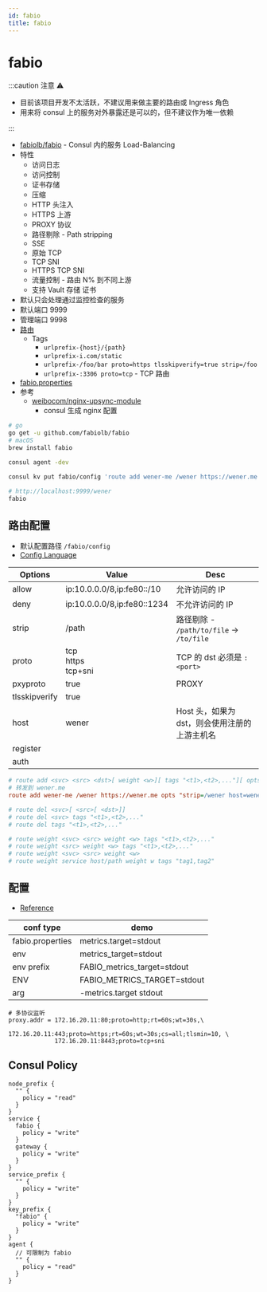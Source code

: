 ```yaml
---
id: fabio
title: fabio
---
```


# fabio

:::caution 注意 ⚠️

- 目前该项目开发不太活跃，不建议用来做主要的路由或 Ingress 角色
- 用来将 consul 上的服务对外暴露还是可以的，但不建议作为唯一依赖

:::

- [fabiolb/fabio](https://github.com/fabiolb/fabio) - Consul 内的服务 Load-Balancing
- 特性
  - 访问日志
  - 访问控制
  - 证书存储
  - 压缩
  - HTTP 头注入
  - HTTPS 上游
  - PROXY 协议
  - 路径剔除 - Path stripping
  - SSE
  - 原始 TCP
  - TCP SNI
  - HTTPS TCP SNI
  - 流量控制 - 路由 N% 到不同上游
  - 支持 Vault 存储 证书
- 默认只会处理通过监控检查的服务
- 默认端口 9999
- 管理端口 9998
- [路由](https://github.com/fabiolb/fabio/wiki/Routing)
  - Tags
    - `urlprefix-{host}/{path}`
    - `urlprefix-i.com/static`
    - `urlprefix-/foo/bar proto=https tlsskipverify=true strip=/foo`
    - `urlprefix-:3306 proto=tcp` - TCP 路由
- [fabio.properties](https://github.com/fabiolb/fabio/blob/master/fabio.properties)
- 参考
  - [weibocom/nginx-upsync-module](https://github.com/weibocom/nginx-upsync-module)
    - consul 生成 nginx 配置

```bash
# go
go get -u github.com/fabiolb/fabio
# macOS
brew install fabio

consul agent -dev

consul kv put fabio/config 'route add wener-me /wener https://wener.me opts "strip=/wener host=wener.me"'

# http://localhost:9999/wener
fabio
```

## 路由配置

- 默认配置路径 `/fabio/config`
- [Config Language](https://fabiolb.net/cfg/)

| Options       | Value                       | Desc                                          |
| ------------- | --------------------------- | --------------------------------------------- |
| allow         | ip:10.0.0.0/8,ip:fe80::/10  | 允许访问的 IP                                 |
| deny          | ip:10.0.0.0/8,ip:fe80::1234 | 不允许访问的 IP                               |
| strip         | /path                       | 路径剔除 - `/path/to/file` -> `/to/file`      |
| proto         | tcp<br/>https<br/>tcp+sni   | TCP 的 dst 必须是 `:<port>`                   |
| pxyproto      | true                        | PROXY                                         |
| tlsskipverify | true                        |
| host          | wener                       | Host 头，如果为 dst，则会使用注册的上游主机名 |
| register      |                             |
| auth          |                             |

```ini
# route add <svc> <src> <dst>[ weight <w>][ tags "<t1>,<t2>,..."][ opts "k1=v1 k2=v2 ..."]
# 转发到 wener.me
route add wener-me /wener https://wener.me opts "strip=/wener host=wener.me"

# route del <svc>[ <src>[ <dst>]]
# route del <svc> tags "<t1>,<t2>,..."
# route del tags "<t1>,<t2>,..."

# route weight <svc> <src> weight <w> tags "<t1>,<t2>,..."
# route weight <src> weight <w> tags "<t1>,<t2>,..."
# route weight <svc> <src> weight <w>
# route weight service host/path weight w tags "tag1,tag2"
```

## 配置

- [Reference](https://fabiolb.net/ref/)

| conf type        | demo                        |
| ---------------- | --------------------------- |
| fabio.properties | metrics.target=stdout       |
| env              | metrics_target=stdout       |
| env prefix       | FABIO_metrics_target=stdout |
| ENV              | FABIO_METRICS_TARGET=stdout |
| arg              | -metrics.target stdout      |

```
# 多协议监听
proxy.addr = 172.16.20.11:80;proto=http;rt=60s;wt=30s,\
             172.16.20.11:443;proto=https;rt=60s;wt=30s;cs=all;tlsmin=10, \
             172.16.20.11:8443;proto=tcp+sni
```

## Consul Policy

```hcl
node_prefix {
  "" {
    policy = "read"
  }
}
service {
  fabio {
    policy = "write"
  }
  gateway {
    policy = "write"
  }
}
service_prefix {
  "" {
    policy = "write"
  }
}
key_prefix {
  "fabio" {
    policy = "write"
  }
}
agent {
  // 可限制为 fabio
  "" {
    policy = "read"
  }
}
```
